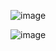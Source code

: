 ![image](https://github.com/user-attachments/assets/982fc06c-4f33-499b-8ba0-6da75cbc18e5)


![image](https://github.com/user-attachments/assets/8a5ba8a3-fad9-4087-99f7-f2e4341e1e0a)

